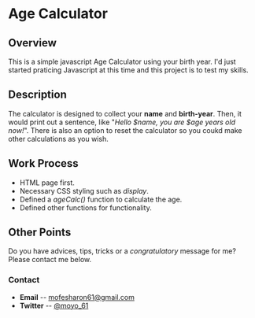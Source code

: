 # Age Calculator

## Overview
This is a simple javascript Age Calculator using your birth year.
I'd just started praticing Javascript at this time and this project is to test my skills.

## Description
The calculator is designed to collect your **name** and **birth-year**. Then, it would print out a sentence, like "*Hello $name, you are $age years old now!*". There is also an option to reset the calculator so you coukd make other calculations as you wish.

## Work Process
* HTML page first.
* Necessary CSS styling such as *display*.
* Defined a *ageCalc()* function to calculate the age.
* Defined other functions for functionality.

## Other Points
Do you have advices, tips, tricks or a *congratulatory* message for me? Please contact me below.

### Contact
- **Email** -- [mofesharon61@gmail.com](mailto:mofesharon61@gmail.com)
- **Twitter** -- [@moyo_61](www.twitter.com/moyo_61)